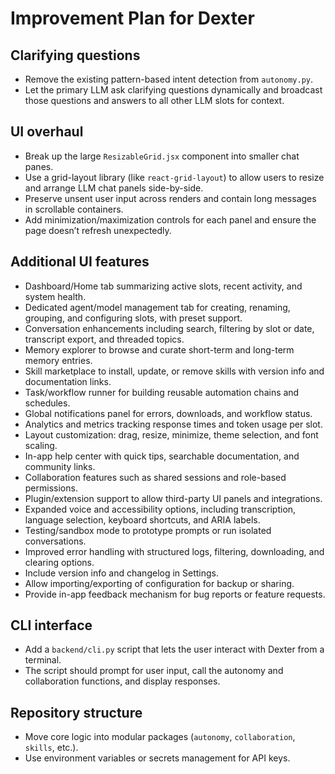 # Improvement Plan for Dexter

## Clarifying questions
- Remove the existing pattern-based intent detection from `autonomy.py`.
- Let the primary LLM ask clarifying questions dynamically and broadcast those questions and answers to all other LLM slots for context.

## UI overhaul
- Break up the large `ResizableGrid.jsx` component into smaller chat panes.
- Use a grid-layout library (like `react-grid-layout`) to allow users to resize and arrange LLM chat panels side-by-side.
- Preserve unsent user input across renders and contain long messages in scrollable containers.
- Add minimization/maximization controls for each panel and ensure the page doesn’t refresh unexpectedly.

## Additional UI features
- Dashboard/Home tab summarizing active slots, recent activity, and system health.
- Dedicated agent/model management tab for creating, renaming, grouping, and configuring slots, with preset support.
- Conversation enhancements including search, filtering by slot or date, transcript export, and threaded topics.
- Memory explorer to browse and curate short-term and long-term memory entries.
- Skill marketplace to install, update, or remove skills with version info and documentation links.
- Task/workflow runner for building reusable automation chains and schedules.
- Global notifications panel for errors, downloads, and workflow status.
- Analytics and metrics tracking response times and token usage per slot.
- Layout customization: drag, resize, minimize, theme selection, and font scaling.
- In-app help center with quick tips, searchable documentation, and community links.
- Collaboration features such as shared sessions and role-based permissions.
- Plugin/extension support to allow third-party UI panels and integrations.
- Expanded voice and accessibility options, including transcription, language selection, keyboard shortcuts, and ARIA labels.
- Testing/sandbox mode to prototype prompts or run isolated conversations.
- Improved error handling with structured logs, filtering, downloading, and clearing options.
- Include version info and changelog in Settings.
- Allow importing/exporting of configuration for backup or sharing.
- Provide in-app feedback mechanism for bug reports or feature requests.

## CLI interface
- Add a `backend/cli.py` script that lets the user interact with Dexter from a terminal.
- The script should prompt for user input, call the autonomy and collaboration functions, and display responses.

## Repository structure
- Move core logic into modular packages (`autonomy`, `collaboration`, `skills`, etc.).
- Use environment variables or secrets management for API keys.
